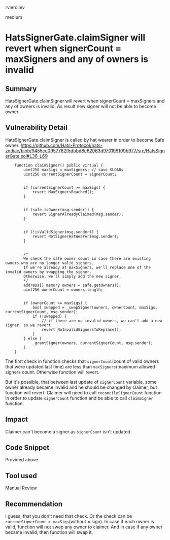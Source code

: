 rvierdiiev

medium

# HatsSignerGate.claimSigner will revert when signerCount = maxSigners and any of owners is invalid

## Summary
HatsSignerGate.claimSigner will revert when signerCount = maxSigners and any of owners is invalid. As result new signer will not be able to become owner.
## Vulnerability Detail
HatsSignerGate.claimSigner is called by hat wearer in order to become Safe owner.
https://github.com/Hats-Protocol/hats-zodiac/blob/9455cc0957762f5dbbd8e62063d970199109b977/src/HatsSignerGate.sol#L36-L69
```solidity
    function claimSigner() public virtual {
        uint256 maxSigs = maxSigners; // save SLOADs
        uint256 currentSignerCount = signerCount;


        if (currentSignerCount >= maxSigs) {
            revert MaxSignersReached();
        }


        if (safe.isOwner(msg.sender)) {
            revert SignerAlreadyClaimed(msg.sender);
        }


        if (!isValidSigner(msg.sender)) {
            revert NotSignerHatWearer(msg.sender);
        }


        /* 
        We check the safe owner count in case there are existing owners who are no longer valid signers. 
        If we're already at maxSigners, we'll replace one of the invalid owners by swapping the signer.
        Otherwise, we'll simply add the new signer.
        */
        address[] memory owners = safe.getOwners();
        uint256 ownerCount = owners.length;


        if (ownerCount >= maxSigs) {
            bool swapped = _swapSigner(owners, ownerCount, maxSigs, currentSignerCount, msg.sender);
            if (!swapped) {
                // if there are no invalid owners, we can't add a new signer, so we revert
                revert NoInvalidSignersToReplace();
            }
        } else {
            _grantSigner(owners, currentSignerCount, msg.sender);
        }
    }
```

The first check in function checks that `signerCount`(count of valid owners that were updated last time) are less than `maxSigners`(maximum allowed signers count. Otherwise function will revert.

But it's possible, that between last update of `signerCount` variable, some owner already became invalid and he should be changed by claimer, but function will revert.
Claimer will need to call `reconcileSignerCount` function in order to update `signerCount` function and be able to call `claimSigner` function.
## Impact
Claimer can't become a signer as `signerCount` isn't updated.
## Code Snippet
Provided above
## Tool used

Manual Review

## Recommendation
I guess, that you don't need that check. Or the check can be `currentSignerCount > maxSigs`(without = sign). In case if each owner is valid, function will not swap any owner to claimer.
And in case if any owner became invalid, then function will swap it.